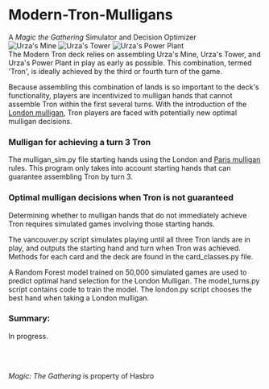 # Modern-Tron-Mulligans

A *Magic the Gathering* Simulator and Decision Optimizer
<br>
![Urza's Mine](http://gatherer.wizards.com/Handlers/Image.ashx?multiverseid=83314&type=card)
![Urza's Tower](http://gatherer.wizards.com/Handlers/Image.ashx?multiverseid=83316&type=card)
![Urza's Power Plant](http://gatherer.wizards.com/Handlers/Image.ashx?multiverseid=83315&type=card)
<br>
The Modern Tron deck relies on assembling Urza's Mine, Urza's Tower, and Urza's Power Plant in play as 
early as possible. This combination, termed 'Tron', is ideally achieved by the third or fourth turn of the game.

Because assembling this combination of lands is so important to the deck's functionality, players are incentivized 
to mulligan hands that cannot assemble Tron within the first several turns. With the introduction of the [London mulligan](https://magic.wizards.com/en/articles/archive/competitive-gaming/mythic-championship-ii-format-and-london-test-2019-02-21), 
Tron players are faced with potentially new optimal mulligan decisions.

### Mulligan for achieving a turn 3 Tron

The mulligan_sim.py file starting hands using the London and [Paris mulligan](https://mtg.fandom.com/wiki/Paris_mulligan) rules.
This program only takes into account starting hands that can guarantee assembling Tron by turn 3.

### Optimal mulligan decisions when Tron is not guaranteed

Determining whether to mulligan hands that do not immediately achieve Tron requires simulated games involving those starting hands.

The vancouver.py script simulates playing until all three Tron lands are in play, and outputs the starting hand and turn when Tron was achieved. Methods for each card and the deck are found in the card_classes.py file.

A Random Forest model trained on 50,000 simulated games are used to predict optimal hand selection for the London Mulligan. The model_turns.py script contains code to train the model. The london.py script chooses the best hand when taking a London mulligan.

### Summary:
In progress.


<br><br>


*Magic: The Gathering* is property of Hasbro
